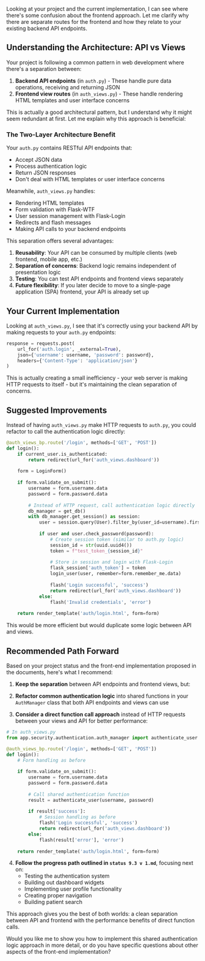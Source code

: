Looking at your project and the current implementation, I can see where there's some confusion about the frontend approach. Let me clarify why there are separate routes for the frontend and how they relate to your existing backend API endpoints.

## Understanding the Architecture: API vs Views

Your project is following a common pattern in web development where there's a separation between:

1. **Backend API endpoints** (in `auth.py`) - These handle pure data operations, receiving and returning JSON
2. **Frontend view routes** (in `auth_views.py`) - These handle rendering HTML templates and user interface concerns

This is actually a good architectural pattern, but I understand why it might seem redundant at first. Let me explain why this approach is beneficial:

### The Two-Layer Architecture Benefit

Your `auth.py` contains RESTful API endpoints that:
- Accept JSON data
- Process authentication logic
- Return JSON responses
- Don't deal with HTML templates or user interface concerns

Meanwhile, `auth_views.py` handles:
- Rendering HTML templates
- Form validation with Flask-WTF
- User session management with Flask-Login
- Redirects and flash messages
- Making API calls to your backend endpoints

This separation offers several advantages:

1. **Reusability**: Your API can be consumed by multiple clients (web frontend, mobile app, etc.)
2. **Separation of concerns**: Backend logic remains independent of presentation logic
3. **Testing**: You can test API endpoints and frontend views separately
4. **Future flexibility**: If you later decide to move to a single-page application (SPA) frontend, your API is already set up

## Your Current Implementation

Looking at `auth_views.py`, I see that it's correctly using your backend API by making requests to your `auth.py` endpoints:

```python
response = requests.post(
    url_for('auth.login', _external=True),
    json={'username': username, 'password': password},
    headers={'Content-Type': 'application/json'}
)
```

This is actually creating a small inefficiency - your web server is making HTTP requests to itself - but it's maintaining the clean separation of concerns.

## Suggested Improvements

Instead of having `auth_views.py` make HTTP requests to `auth.py`, you could refactor to call the authentication logic directly:

```python
@auth_views_bp.route('/login', methods=['GET', 'POST'])
def login():
    if current_user.is_authenticated:
        return redirect(url_for('auth_views.dashboard'))
    
    form = LoginForm()
    
    if form.validate_on_submit():
        username = form.username.data
        password = form.password.data
        
        # Instead of HTTP request, call authentication logic directly
        db_manager = get_db()
        with db_manager.get_session() as session:
            user = session.query(User).filter_by(user_id=username).first()
            
            if user and user.check_password(password):
                # Create session token (similar to auth.py logic)
                session_id = str(uuid.uuid4())
                token = f"test_token_{session_id}"
                
                # Store in session and login with Flask-Login
                flask_session['auth_token'] = token
                login_user(user, remember=form.remember_me.data)
                
                flash('Login successful', 'success')
                return redirect(url_for('auth_views.dashboard'))
            else:
                flash('Invalid credentials', 'error')
    
    return render_template('auth/login.html', form=form)
```

This would be more efficient but would duplicate some logic between API and views.

## Recommended Path Forward

Based on your project status and the front-end implementation proposed in the documents, here's what I recommend:

1. **Keep the separation** between API endpoints and frontend views, but:

2. **Refactor common authentication logic** into shared functions in your `AuthManager` class that both API endpoints and views can use

3. **Consider a direct function call approach** instead of HTTP requests between your views and API for better performance:

```python
# In auth_views.py
from app.security.authentication.auth_manager import authenticate_user

@auth_views_bp.route('/login', methods=['GET', 'POST'])
def login():
    # Form handling as before
    
    if form.validate_on_submit():
        username = form.username.data
        password = form.password.data
        
        # Call shared authentication function
        result = authenticate_user(username, password)
        
        if result['success']:
            # Session handling as before
            flash('Login successful', 'success')
            return redirect(url_for('auth_views.dashboard'))
        else:
            flash(result['error'], 'error')
    
    return render_template('auth/login.html', form=form)
```

4. **Follow the progress path outlined in `status 9.3 v 1.md`**, focusing next on:
   - Testing the authentication system
   - Building out dashboard widgets
   - Implementing user profile functionality
   - Creating proper navigation
   - Building patient search

This approach gives you the best of both worlds: a clean separation between API and frontend with the performance benefits of direct function calls.

Would you like me to show you how to implement this shared authentication logic approach in more detail, or do you have specific questions about other aspects of the front-end implementation?